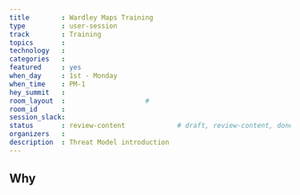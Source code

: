 ```yaml
---
title        : Wardley Maps Training
type         : user-session
track        : Training
topics       : 
technology   :
categories   :
featured     : yes
when_day     : 1st - Monday
when_time    : PM-1
hey_summit   :
room_layout  :                    #
room_id      :
session_slack:
status       : review-content             # draft, review-content, done
organizers   :
description  : Threat Model introduction
---
```


## Why

<!--Add intro-->